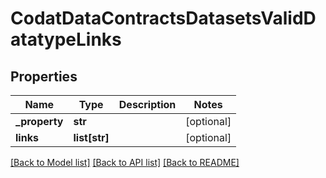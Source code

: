 # CodatDataContractsDatasetsValidDatatypeLinks

## Properties
Name | Type | Description | Notes
------------ | ------------- | ------------- | -------------
**_property** | **str** |  | [optional] 
**links** | **list[str]** |  | [optional] 

[[Back to Model list]](../README.md#documentation-for-models) [[Back to API list]](../README.md#documentation-for-api-endpoints) [[Back to README]](../README.md)

